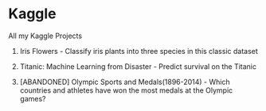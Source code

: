 # Kaggle

All my Kaggle Projects

1. Iris Flowers - Classify iris plants into three species in this classic dataset

2. Titanic: Machine Learning from Disaster - Predict survival on the Titanic

3. [ABANDONED] Olympic Sports and Medals(1896-2014) - Which countries and athletes have won the most medals at the Olympic games?

